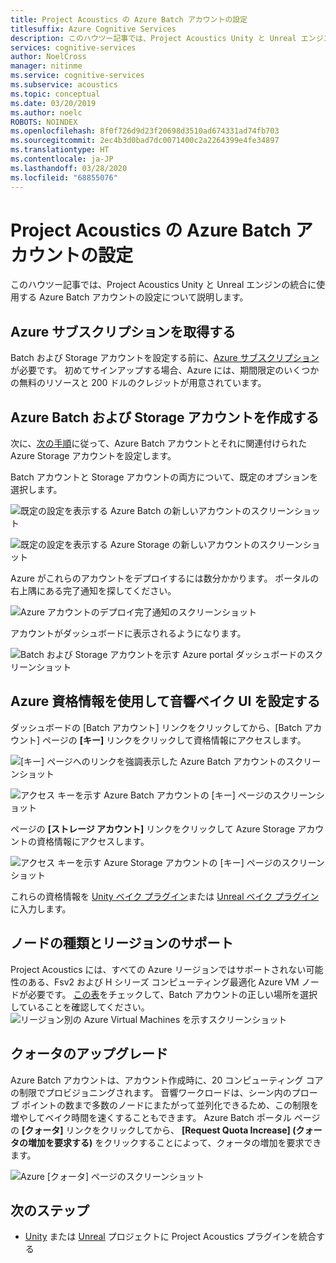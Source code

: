 ```yaml
---
title: Project Acoustics の Azure Batch アカウントの設定
titlesuffix: Azure Cognitive Services
description: このハウツー記事では、Project Acoustics Unity と Unreal エンジンの統合に使用する Azure Batch アカウントの設定について説明します。
services: cognitive-services
author: NoelCross
manager: nitinme
ms.service: cognitive-services
ms.subservice: acoustics
ms.topic: conceptual
ms.date: 03/20/2019
ms.author: noelc
ROBOTS: NOINDEX
ms.openlocfilehash: 8f0f726d9d23f20698d3510ad674331ad74fb703
ms.sourcegitcommit: 2ec4b3d0bad7dc0071400c2a2264399e4fe34897
ms.translationtype: HT
ms.contentlocale: ja-JP
ms.lasthandoff: 03/28/2020
ms.locfileid: "68855076"
---
```

# <a name="project-acoustics-azure-batch-account-setup"></a>Project Acoustics の Azure Batch アカウントの設定
このハウツー記事では、Project Acoustics Unity と Unreal エンジンの統合に使用する Azure Batch アカウントの設定について説明します。

## <a name="get-an-azure-subscription"></a>Azure サブスクリプションを取得する
Batch および Storage アカウントを設定する前に、[Azure サブスクリプション](https://azure.microsoft.com/free/)が必要です。 初めてサインアップする場合、Azure には、期間限定のいくつかの無料のリソースと 200 ドルのクレジットが用意されています。

## <a name="create-azure-batch-and-storage-accounts"></a>Azure Batch および Storage アカウントを作成する
次に、[次の手順](https://docs.microsoft.com/azure/batch/batch-account-create-portal)に従って、Azure Batch アカウントとそれに関連付けられた Azure Storage アカウントを設定します。

Batch アカウントと Storage アカウントの両方について、既定のオプションを選択します。
  
  ![既定の設定を表示する Azure Batch の新しいアカウントのスクリーンショット](media/new-batch-account-create.png)

  ![既定の設定を表示する Azure Storage の新しいアカウントのスクリーンショット](media/batch-storage-account-create.png)

Azure がこれらのアカウントをデプロイするには数分かかります。 ポータルの右上隅にある完了通知を探してください。
  
  ![Azure アカウントのデプロイ完了通知のスクリーンショット](media/batch-accounts-deploy-notification.png)

アカウントがダッシュボードに表示されるようになります。
  
  ![Batch および Storage アカウントを示す Azure portal ダッシュボードのスクリーンショット](media/azure-portal-dashboard.png)

## <a name="set-up-acoustics-bake-ui-with-azure-credentials"></a>Azure 資格情報を使用して音響ベイク UI を設定する
ダッシュボードの [Batch アカウント] リンクをクリックしてから、[Batch アカウント] ページの **[キー]** リンクをクリックして資格情報にアクセスします。
  
  ![[キー] ページへのリンクを強調表示した Azure Batch アカウントのスクリーンショット](media/batch-access-keys.png)

  ![アクセス キーを示す Azure Batch アカウントの [キー] ページのスクリーンショット](media/batch-keys-info.png)

ページの **[ストレージ アカウント]** リンクをクリックして Azure Storage アカウントの資格情報にアクセスします。
  
  ![アクセス キーを示す Azure Storage アカウントの [キー] ページのスクリーンショット](media/storage-keys-info.png)

これらの資格情報を [Unity ベイク プラグイン](unity-baking.md)または [Unreal ベイク プラグイン](unreal-baking.md)に入力します。

## <a name="node-types-and-region-support"></a>ノードの種類とリージョンのサポート
Project Acoustics には、すべての Azure リージョンではサポートされない可能性のある、Fsv2 および H シリーズ コンピューティング最適化 Azure VM ノードが必要です。 [この表](https://azure.microsoft.com/global-infrastructure/services)をチェックして、Batch アカウントの正しい場所を選択していることを確認してください。
![リージョン別の Azure Virtual Machines を示すスクリーンショット](media/azure-regions.png) 

## <a name="upgrading-your-quota"></a>クォータのアップグレード
Azure Batch アカウントは、アカウント作成時に、20 コンピューティング コアの制限でプロビジョニングされます。 音響ワークロードは、シーン内のプローブ ポイントの数まで多数のノードにまたがって並列化できるため、この制限を増やしてベイク時間を速くすることもできます。 Azure Batch ポータル ページの **[クォータ]** リンクをクリックしてから、 **[Request Quota Increase] (クォータの増加を要求する)** をクリックすることによって、クォータの増加を要求できます。

![Azure [クォータ] ページのスクリーンショット](media/azure-quotas.png)

## <a name="next-steps"></a>次のステップ
* [Unity](unity-integration.md) または [Unreal](unreal-integration.md) プロジェクトに Project Acoustics プラグインを統合する

